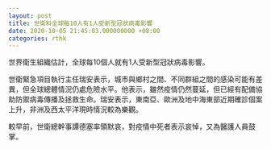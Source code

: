 ```yaml
---
layout: post
title: 世衛料全球每10人有1人受新型冠狀病毒影響
date: 2020-10-05 21:45:03.000000000 +08:00
categories: rthk
---
```


世界衛生組織估計，全球每10個人就有1人受新型冠狀病毒影響。

世衛緊急項目執行主任瑞安表示，城市與鄉村之間、不同群組之間的感染可能有差異，但全球總體情況仍處危險水平。他表示，雖然疫情仍然蔓延，但已經有配備協助防禦病毒傳播及拯救生命。瑞安表示，東南亞、歐洲及地中海東部近期確診個案上升，非洲及西太平洋現時情況較為樂觀。

較早前，世衛總幹事譚德塞率領默哀，對疫情中死者表示哀悼，又為醫護人員鼓掌。
